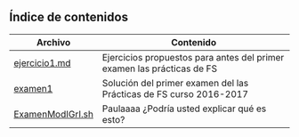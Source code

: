 ## Índice de contenidos
Archivo | Contenido
--- |	---
[ejercicio1.md ](https://github.com/pwaqo/DGIIM1/blob/master/FS/ejercicios/ejercicios1.md) | Ejercicios propuestos para antes del primer examen las prácticas de FS
[examen1](https://github.com/pwaqo/DGIIM1/blob/master/FS/ejercicios/examen1) | Solución del primer examen del las Prácticas de FS curso 2016-2017
[ExamenModIGrI.sh](https://github.com/pwaqo/DGIIM1/blob/master/FS/ejercicios/ExamenModIGrI.sh) | Paulaaaa ¿Podría usted explicar qué es esto?